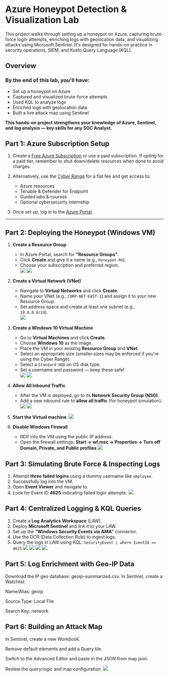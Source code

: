 
# Azure Honeypot Detection & Visualization Lab

This project walks through setting up a honeypot on Azure, capturing brute-force login attempts, enriching logs with geolocation data, and visualizing attacks using Microsoft Sentinel. It's designed for hands-on practice in security operations, SIEM, and Kusto Query Language (KQL).  

## Overview  
### By the end of this lab, you'll have:  
- Set up a honeypot on Azure
- Captured and visualized brute-force attempts
- Used KQL to analyze logs
- Enriched logs with geolocation data
- Built a live attack map using Sentinel

**This hands-on project strengthens your knowledge of Azure, Sentinel, and log analysis — key skills for any SOC Analyst.**

## Part 1: Azure Subscription Setup

1. Create a [Free Azure Subscription](https://azure.microsoft.com/en-us/pricing/purchase-options/azure-account) or use a paid subscription. If opting for a paid tier, remember to shut down/delete resources when done to avoid charges.

2. Alternatively, use the [Cyber Range](https://skool.com/cyber-range) for a flat fee and get access to:
   - Azure resources
   - Tenable & Defender for Endpoint
   - Guided labs & courses
   - Optional cybersecurity internship

3. Once set up, log in to the [Azure Portal](https://portal.azure.com).

---

## Part 2: Deploying the Honeypot (Windows VM)

1. **Create a Resource Group**  
   - In Azure Portal, search for **"Resource Groups"**.
   - Click **Create** and give it a name (e.g., `Honeypot-RG`).
   - Choose your subscription and preferred region.  
   ![](img/resource_group.png) 
   ![](img/resource_group2.png)


2. **Create a Virtual Network (VNet)**  
   - Navigate to **Virtual Networks** and click **Create**.
   - Name your VNet (e.g., `CORP-NET-EAST-1`) and assign it to your new Resource Group.
   - Set address space and create at least one subnet (e.g., `10.0.0.0/24`).  
   ![](img/Virtual_network.png)

3. **Create a Windows 10 Virtual Machine**  
   - Go to **Virtual Machines** and click **Create**.
   - Choose **Windows 10** as the image.
   - Place the VM in your existing **Resource Group** and **VNet**.
   - Select an appropriate size (smaller sizes may be enforced if you're using the Cyber Range).
   - Select a `Standard HDD` on OS disk type.
   - Set a username and password — keep these safe!  
   ![](img/virtual_machine.png)
   ![](img/virtual_machine_created.png)

4. **Allow All Inbound Traffic**  
   - After the VM is deployed, go to its **Network Security Group (NSG)**.
   - Add a new inbound rule to **allow all traffic** (for honeypot simulation).
   ![](img/delete_inbound_rule.png)
   ![](img/add_inbound_rule.png)

5. **Start the Virtual machine**. 
   ![](img/Start_vm.png)

6. **Disable Windows Firewall**  
   - RDP into the VM using the public IP address.
   - Open the firewall settings: **Start -> wf.msc -> Properties -> Turn off Domain, Private, and Public profiles**
   ![](img/Windows_firewall.png)


## Part 3: Simulating Brute Force & Inspecting Logs
1. Attempt **three failed logins** using a dummy username like `employee`.
2. Successfully log into the VM.
3. Open **Event Viewer** and navigate to:
4. Look for Event ID **4625** indicating failed login attempts.
   ![](img/Event_viewer.png)

## Part 4: Centralized Logging & KQL Queries

1. Create a **Log Analytics Workspace** (LAW).
2. Deploy **Microsoft Sentinel** and link it to your LAW.
3. Set up the **“Windows Security Events via AMA”** connector.
4. Use the DCR (Data Collection Rule) to ingest logs.
5. Query the logs in LAW using KQL:
``
SecurityEvent
| where EventId == 4625
``
![](img/LAW_1.png)
  ![](img/LAW_2.png)
  ![](img/Microsoft_sentinel.png)
  ![](img/LAW_via_AMA.png). 

## Part 5: Log Enrichment with Geo-IP Data
Download the IP geo database: geoip-summarized.csv.
In Sentinel, create a Watchlist:

Name/Alias: geoip

Source Type: Local File

Search Key: network  


## Part 6: Building an Attack Map

In Sentinel, create a new Workbook.

Remove default elements and add a Query tile.

Switch to the Advanced Editor and paste in the JSON from map.json.

Review the query logic and map configuration.
![](img/Attack_map.png)
